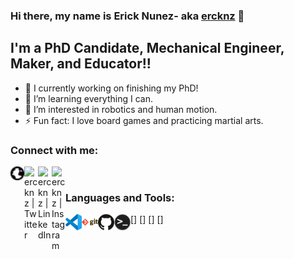 ### Hi there, my name is Erick Nunez- aka [ercknz][website] 👋 

[website]:https://ercknz.github.io/
[twitter]:https://twitter.com/ercknz
[linkedin]:https://www.linkedin.com/in/ercknz/
[instagram]:https://www.instagram.com/ercknz/

## I'm a PhD Candidate, Mechanical Engineer, Maker, and Educator!!

- 🔭 I currently working on finishing my PhD!
- 🌱 I’m learning everything I can.
- 👯 I’m interested in robotics and human motion.
- ⚡ Fun fact: I love board games and practicing martial arts.

### Connect with me:

[<img align="left" alt="https://ercknz.github.io/" width="22px" src="https://raw.githubusercontent.com/iconic/open-iconic/master/svg/globe.svg" />][website]
[<img align="left" alt="ercknz | Twitter" width="22px" src="https://cdn.jsdelivr.net/npm/simple-icons@v3/icons/twitter.svg" />][twitter]
[<img align="left" alt="ercknz | LinkedIn" width="22px" src="https://cdn.jsdelivr.net/npm/simple-icons@v3/icons/linkedin.svg" />][linkedin]
[<img align="left" alt="ercknz | Instagram" width="22px" src="https://cdn.jsdelivr.net/npm/simple-icons@v3/icons/instagram.svg" />][instagram]

<br />

### Languages and Tools:

[<img align="left" alt="Visual Studio Code" width="26px" src="https://raw.githubusercontent.com/github/explore/80688e429a7d4ef2fca1e82350fe8e3517d3494d/topics/visual-studio-code/visual-studio-code.png" />]
[<img align="left" alt="Git" width="26px" src="https://raw.githubusercontent.com/github/explore/80688e429a7d4ef2fca1e82350fe8e3517d3494d/topics/git/git.png" />]
[<img align="left" alt="GitHub" width="26px" src="https://raw.githubusercontent.com/github/explore/78df643247d429f6cc873026c0622819ad797942/topics/github/github.png" />]
[<img align="left" alt="Terminal" width="26px" src="https://raw.githubusercontent.com/github/explore/80688e429a7d4ef2fca1e82350fe8e3517d3494d/topics/terminal/terminal.png" />]

<br />